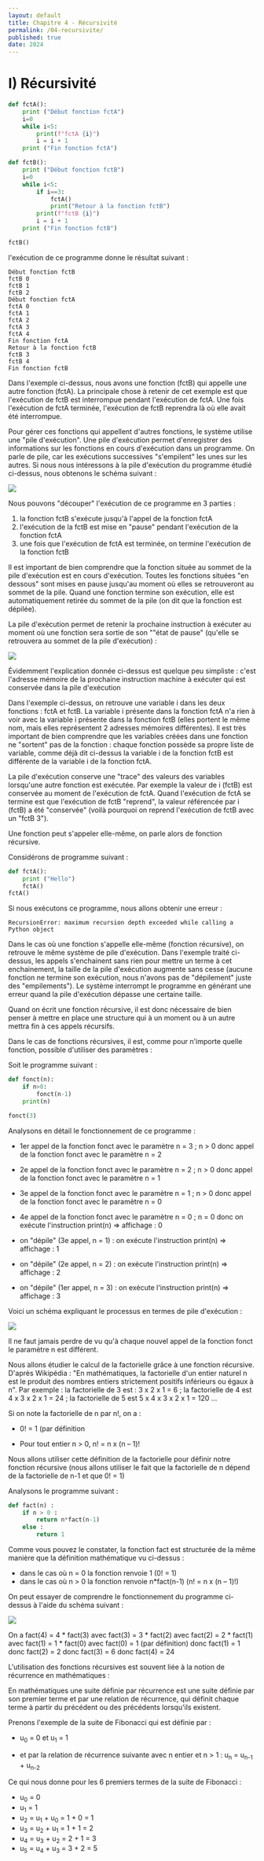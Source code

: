 ```yaml
---
layout: default
title: Chapitre 4 - Récursivité
permalink: /04-recursivite/
published: true
date: 2024
---
```


# I) Récursivité

```python
def fctA():
    print ("Début fonction fctA")
    i=0
    while i<5:
        print(f"fctA {i}")
        i = i + 1
    print ("Fin fonction fctA")

def fctB():
    print ("Début fonction fctB")
    i=0
    while i<5:
        if i==3:
            fctA()
            print("Retour à la fonction fctB")
        print(f"fctB {i}")
        i = i + 1
    print ("Fin fonction fctB")

fctB()
```

l'exécution de ce programme donne le résultat suivant :

```
Début fonction fctB
fctB 0
fctB 1
fctB 2
Début fonction fctA
fctA 0
fctA 1
fctA 2
fctA 3
fctA 4
Fin fonction fctA
Retour à la fonction fctB
fctB 3
fctB 4
Fin fonction fctB
```

Dans l'exemple ci-dessus, nous avons une fonction (fctB) qui appelle une autre fonction (fctA). La principale chose à retenir de cet exemple est que l'exécution de fctB est interrompue pendant l'exécution de fctA. Une fois l'exécution de fctA terminée, l'exécution de fctB reprendra là où elle avait été interrompue.

Pour gérer ces fonctions qui appellent d'autres fonctions, le système utilise une "pile d'exécution". Une pile d'exécution permet d'enregistrer des informations sur les fonctions en cours d'exécution dans un programme. On parle de pile, car les exécutions successives "s'empilent" les unes sur les autres. Si nous nous intéressons à la pile d'exécution du programme étudié ci-dessus, nous obtenons le schéma suivant :

![](img/nsi_term_rec_1.jpg)

Nous pouvons "découper" l'exécution de ce programme en 3 parties :

1. la fonction fctB s'exécute jusqu'à l'appel de la fonction fctA
2. l'exécution de la fctB est mise en "pause" pendant l'exécution de la fonction fctA
3. une fois que l'exécution de fctA est terminée, on termine l'exécution de la fonction fctB

Il est important de bien comprendre que la fonction située au sommet de la pile d'exécution est en cours d'exécution. Toutes les fonctions situées "en dessous" sont mises en pause jusqu'au moment où elles se retrouveront au sommet de la pile. Quand une fonction termine son exécution, elle est automatiquement retirée du sommet de la pile (on dit que la fonction est dépilée).

La pile d'exécution permet de retenir la prochaine instruction à exécuter au moment où une fonction sera sortie de son ""état de pause" (qu'elle se retrouvera au sommet de la pile d'exécution) :

![](img/nsi_term_rec_2.jpg)

Évidemment l'explication donnée ci-dessus est quelque peu simpliste : c'est l'adresse mémoire de la prochaine instruction machine à exécuter qui est conservée dans la pile d'exécution

Dans l'exemple ci-dessus, on retrouve une variable i dans les deux fonctions : fctA et fctB. La variable i présente dans la fonction fctA n'a rien à voir avec la variable i présente dans la fonction fctB (elles portent le même nom, mais elles représentent 2 adresses mémoires différentes). Il est très important de bien comprendre que les variables créées dans une fonction ne "sortent" pas de la fonction : chaque fonction possède sa propre liste de variable, comme déjà dit ci-dessus la variable i de la fonction fctB est différente de la variable i de la fonction fctA.

La pile d'exécution conserve une "trace" des valeurs des variables lorsqu'une autre fonction est exécutée. Par exemple la valeur de i (fctB) est conservée au moment de l'exécution de fctA. Quand l'exécution de fctA se termine est que l'exécution de fctB "reprend", la valeur référencée par i (fctB) a été "conservée" (voilà pourquoi on reprend l'exécution de fctB avec un "fctB 3").

Une fonction peut s'appeler elle-même, on parle alors de fonction récursive.

Considérons de  programme suivant :

```python
def fctA():
    print ("Hello")
    fctA()
fctA()
```

Si nous exécutons ce programme, nous allons obtenir une erreur :

```
RecursionError: maximum recursion depth exceeded while calling a Python object
```

Dans le cas où une fonction s'appelle elle-même (fonction récursive), on retrouve le même système de pile d'exécution. Dans l'exemple traité ci-dessus, les appels s'enchainent sans rien pour mettre un terme à cet enchainement, la taille de la pile d'exécution augmente sans cesse (aucune fonction ne termine son exécution, nous n'avons pas de "dépilement" juste des "empilements"). Le système interrompt le programme en générant une erreur quand la pile d'exécution dépasse une certaine taille.

Quand on écrit une fonction récursive, il est donc nécessaire de bien penser à mettre en place une structure qui à un moment ou à un autre mettra fin à ces appels récursifs.

Dans le cas de fonctions récursives, il est, comme pour n'importe quelle fonction, possible d'utiliser des paramètres :

Soit le programme suivant :

```python
def fonct(n):
    if n>0:
        fonct(n-1)
    print(n)

fonct(3)
```

Analysons en détail le fonctionnement de ce programme :

- 1er appel de la fonction fonct avec le paramètre n = 3 ; n > 0 donc appel de la fonction fonct avec le paramètre n = 2

- 2e appel de la fonction fonct avec le paramètre n = 2 ; n > 0 donc appel de la fonction fonct avec le paramètre n = 1

- 3e appel de la fonction fonct avec le paramètre n = 1 ; n > 0 donc appel de la fonction fonct avec le paramètre n = 0

- 4e appel de la fonction fonct avec le paramètre n = 0 ; n = 0 donc on exécute l'instruction print(n) => affichage : 0

- on "dépile" (3e appel, n = 1) : on exécute l'instruction print(n) => affichage : 1

- on "dépile" (2e appel, n = 2) : on exécute l'instruction print(n) => affichage : 2

- on "dépile" (1er appel, n = 3) : on exécute l'instruction print(n) => affichage : 3

Voici un schéma expliquant le processus en termes de pile d'exécution :

![](img/nsi_term_rec_3.jpg)

Il ne faut jamais perdre de vu qu'à chaque nouvel appel de la fonction fonct le paramètre n est différent.

Nous allons étudier le calcul de la factorielle grâce à une fonction récursive. D'après Wikipédia : "En mathématiques, la factorielle d'un entier naturel n est le produit des nombres entiers strictement positifs inférieurs ou égaux à n". Par exemple : la factorielle de 3 est : 3 x 2 x 1 = 6 ; la factorielle de 4 est 4 x 3 x 2 x 1 = 24 ; la factorielle de 5 est 5 x 4 x 3 x 2 x 1 = 120 ...

Si on note la factorielle de n par n!, on a :

- 0! = 1 (par définition

- Pour tout entier n > 0, n! = n x (n – 1)!

Nous allons utiliser cette définition de la factorielle pour définir notre fonction récursive (nous allons utiliser le fait que la factorielle de n dépend de la factorielle de n-1 et que 0! = 1)

Analysons le programme suivant :

```python
def fact(n) :
    if n > 0 :
        return n*fact(n-1)
    else :
        return 1
```

Comme vous pouvez le constater, la fonction fact est structurée de la même manière que la définition mathématique vu ci-dessus :

- dans le cas où n = 0 la fonction renvoie 1 (0! = 1)
- dans le cas où n > 0 la fonction renvoie n*fact(n-1) (n! = n x (n – 1)!)

On peut essayer de comprendre le fonctionnement du programme ci-dessus à l'aide du schéma suivant :

![](img/nsi_term_rec_4.jpg)

On a fact(4) = 4 * fact(3) avec fact(3) = 3 * fact(2) avec fact(2) =  2 * fact(1) avec fact(1) = 1 * fact(0) avec fact(0) = 1 (par définition) donc fact(1) = 1 donc fact(2) = 2 donc fact(3) = 6 donc fact(4) = 24 

L'utilisation des fonctions récursives est souvent liée à la notion de récurrence en mathématiques :

En mathématiques une suite définie par récurrence est une suite définie par son premier terme et par une relation de récurrence, qui définit chaque terme à partir du précédent ou des précédents lorsqu'ils existent.

Prenons l'exemple de la suite de Fibonacci qui est définie par :

- u<sub>0</sub> = 0 et u<sub>1</sub> = 1

- et par la relation de récurrence suivante avec n entier et n > 1 : u<sub>n</sub> = u<sub>n-1</sub> + u<sub>n-2</sub>

Ce qui nous donne pour les 6 premiers termes de la suite de Fibonacci :

- u<sub>0</sub> = 0
- u<sub>1</sub> = 1
- u<sub>2</sub> = u<sub>1</sub> + u<sub>0</sub> = 1 + 0 = 1
- u<sub>3</sub> = u<sub>2</sub> + u<sub>1</sub> = 1 + 1 = 2
- u<sub>4</sub> = u<sub>3</sub> + u<sub>2</sub> = 2 + 1 = 3
- u<sub>5</sub> = u<sub>4</sub> + u<sub>3</sub> = 3 + 2 = 5
